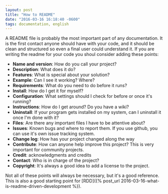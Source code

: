 ```yaml
---
layout: post
title: "How to README"
date: "2016-03-16 16:18:40 -0600"
tags: documentation, english
---
```

A README file is probably the most important part of any documentation. It is the first contact anyone should have with your code, and it should be clean and structured so even a final user could understand it.
If you are writing the readme for your code you shoul consider adding these points:

- **Name and version**: How do you call your project?
- **Description**: What does it do?
- **Features**: What is special about your solution?
- **Example**: Can I see it working? Where?
- **Requirements**: What do you need to do before it runs?
- **Install**: How do I get it for myself?
- **Configuration**: What settings should I check for before or once it's running?
- **Instructions**: How do I get around? Do you have a wiki?
- **Uninstall**: If your program gets installed on my system, can I uninstall it once I'm done with it?
- **Files**: Are there any important files I have to be attentive about?
- **Issues**: Known bugs and where to report them. If you use github, you can use it's own issue tracking system.
- **Change log**: How has your project changed along the way
- **Contribute**: How can anyone help improve this project? This is very important for community projects.
- **Credit**: acknowledgments and credits
- **Contact**: Who is in charge of the project?  
- **Copyright**: It's always a good idea to add a license to the project.

Not all of these points will always be necessary, but it's a good reference. This is also a good starting point for [RDD]({% post_url 2016-03-16-what-is-readme-driven-development %}).
